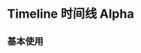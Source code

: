 # Timeline 时间线 <ver-tag type="warn">Alpha</ver-tag>

## 基本使用

<demo vue="./example/base.vue"></demo>
